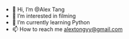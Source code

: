 - 👋 Hi, I’m @Alex Tang
- 👀 I’m interested in filming
- 🌱 I’m currently learning Python
- 📫 How to reach me alextongyy@gmail.com

<!---
AlexTangCode/AlexTangCode is a ✨ special ✨ repository because its `README.md` (this file) appears on your GitHub profile.
You can click the Preview link to take a look at your changes.
--->

